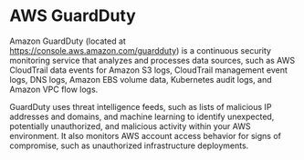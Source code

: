 # AWS GuardDuty

Amazon GuardDuty (located at https://console.aws.amazon.com/guardduty) is a continuous security monitoring service that analyzes and processes data sources, such as AWS CloudTrail data events for Amazon S3 logs, CloudTrail management event logs, DNS logs, Amazon EBS volume data, Kubernetes audit logs, and Amazon VPC flow logs. 

GuardDuty uses threat intelligence feeds, such as lists of malicious IP addresses and domains, and machine learning to identify unexpected, potentially unauthorized, and malicious activity within your AWS environment. It also monitors AWS account access behavior for signs of compromise, such as unauthorized infrastructure deployments.
